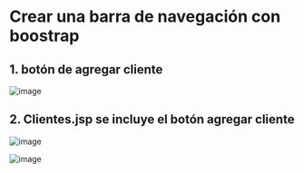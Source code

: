 # Crear una barra de navegación con boostrap 

## 1. botón de agregar cliente

![image](https://user-images.githubusercontent.com/31961588/185757240-47123255-0d7d-45b9-ad5d-92398a5fec20.png)

## 2. Clientes.jsp se incluye el botón agregar cliente

![image](https://user-images.githubusercontent.com/31961588/185757297-8ef7cc5b-9558-4eb9-8968-b68d43d57562.png)

![image](https://user-images.githubusercontent.com/31961588/185757315-b42fd8d8-98a3-4861-8fa9-431fffa94f37.png)
